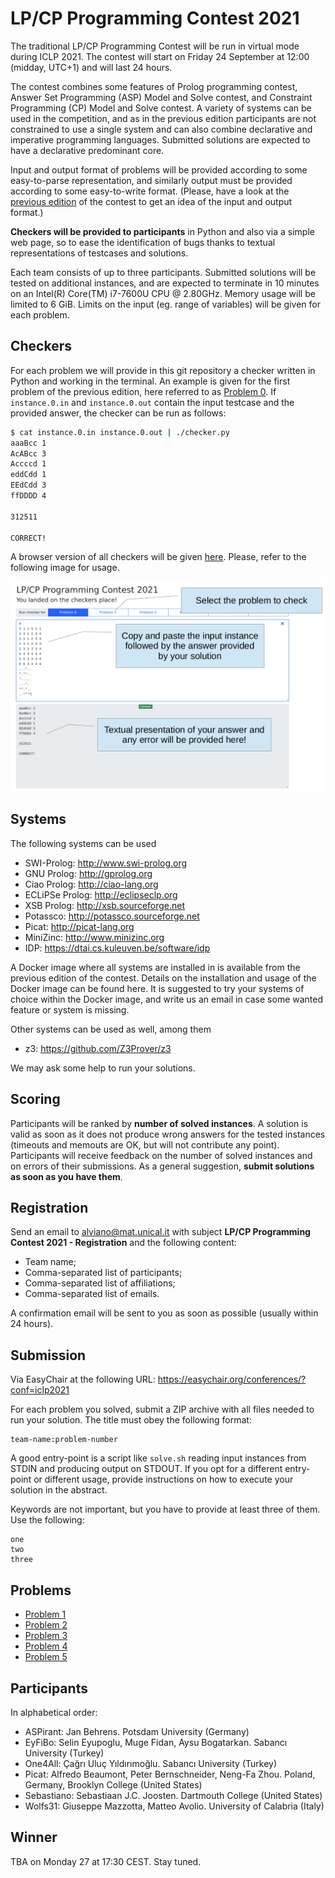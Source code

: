 # LP/CP Programming Contest 2021

The traditional LP/CP Programming Contest will be run in virtual mode during ICLP 2021.
The contest will start on Friday 24 September at 12:00 (midday, UTC+1) and will last 24 hours.

The contest combines some features of Prolog programming contest, Answer Set Programming (ASP) Model and Solve contest, and Constraint Programming (CP) Model and Solve contest.
A variety of systems can be used in the competition, and as in the previous edition participants are not constrained to use a single system and can also combine declarative and imperative programming languages.
Submitted solutions are expected to have a declarative predominant core.

Input and output format of problems will be provided according to some easy-to-parse representation, and similarly output must be provided according to some easy-to-write format.
(Please, have a look at the [previous edition](https://github.com/alviano/lpcp-contest-2020) of the contest to get an idea of the input and output format.)

**Checkers will be provided to participants** in Python and also via a simple web page, so to ease the identification of bugs thanks to textual representations of testcases and solutions.

Each team consists of up to three participants.
Submitted solutions will be tested on additional instances, and are expected to terminate in 10 minutes on an Intel(R) Core(TM) i7-7600U CPU @ 2.80GHz.
Memory usage will be limited to 6 GiB.
Limits on the input (eg. range of variables) will be given for each problem.


## Checkers

For each problem we will provide in this git repository a checker written in Python and working in the terminal.
An example is given for the first problem of the previous edition, here referred to as [Problem 0](problem-0).
If `instance.0.in` and `instance.0.out` contain the input testcase and the provided answer, the checker can be run as follows:
```bash
$ cat instance.0.in instance.0.out | ./checker.py 
aaaBcc 1
AcABcc 3
Accccd 1
eddCdd 1
EEdCdd 3
ffDDDD 4
      
312511

CORRECT!
```

A browser version of all checkers will be given [here](https://lpcp-contest-2021.netlify.app/).
Please, refer to the following image for usage.

![Checkers usage](checkers-usage.png "Checkers usage")


## Systems

The following systems can be used 

* SWI-Prolog: http://www.swi-prolog.org
* GNU Prolog: http://gprolog.org
* Ciao Prolog: http://ciao-lang.org
* ECLiPSe Prolog: http://eclipseclp.org
* XSB Prolog: http://xsb.sourceforge.net
* Potassco: http://potassco.sourceforge.net
* Picat: http://picat-lang.org
* MiniZinc: http://www.minizinc.org
* IDP: https://dtai.cs.kuleuven.be/software/idp

A Docker image where all systems are installed in is available from the previous edition of the contest. Details on the installation and usage of the Docker image can be found here.
It is suggested to try your systems of choice within the Docker image, and write us an email in case some wanted feature or system is missing.

Other systems can be used as well, among them

* z3: https://github.com/Z3Prover/z3

We may ask some help to run your solutions.


## Scoring

Participants will be ranked by **number of solved instances**.
A solution is valid as soon as it does not produce wrong answers for the tested instances (timeouts and memouts are OK, but will not contribute any point).
Participants will receive feedback on the number of solved instances and on errors of their submissions.
As a general suggestion, **submit solutions as soon as you have them**.


## Registration

Send an email to alviano@mat.unical.it with subject **LP/CP Programming Contest 2021 - Registration** and the following content:

* Team name;
* Comma-separated list of participants;
* Comma-separated list of affiliations;
* Comma-separated list of emails.

A confirmation email will be sent to you as soon as possible (usually within 24 hours).



## Submission

Via EasyChair at the following URL: https://easychair.org/conferences/?conf=iclp2021

For each problem you solved, submit a ZIP archive with all files needed to run your solution.
The title must obey the following format:

```
team-name:problem-number
```

A good entry-point is a script like `solve.sh` reading input instances from STDIN and producing output on STDOUT.
If you opt for a different entry-point or different usage, provide instructions on how to execute your solution in the abstract.

Keywords are not important, but you have to provide at least three of them. Use the following:

```
one
two
three
```


## Problems

* [Problem 1](problem-1)
* [Problem 2](problem-2)
* [Problem 3](problem-3)
* [Problem 4](problem-4)
* [Problem 5](problem-5)


## Participants

In alphabetical order:

* ASPirant: Jan Behrens. Potsdam University (Germany)
* EyFiBo: Selin Eyupoglu, Muge Fidan, Aysu Bogatarkan. Sabancı University (Turkey)
* One4All: Çağrı Uluç Yıldırımoğlu. Sabancı University (Turkey)
* Picat: Alfredo Beaumont, Peter Bernschneider, Neng-Fa Zhou. Poland, Germany, Brooklyn College (United States)
* Sebastiano: Sebastiaan J.C. Joosten. Dartmouth College (United States)
* Wolfs31: Giuseppe Mazzotta, Matteo Avolio. University of Calabria (Italy)


## Winner

TBA on Monday 27 at 17:30 CEST.
Stay tuned.
